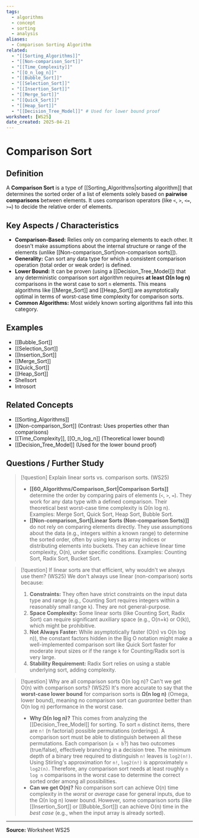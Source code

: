 ```yaml
---
tags:
  - algorithms
  - concept
  - sorting
  - analysis
aliases:
  - Comparison Sorting Algorithm
related:
  - "[[Sorting_Algorithms]]"
  - "[[Non-comparison_Sort]]"
  - "[[Time_Complexity]]"
  - "[[O_n_log_n]]"
  - "[[Bubble_Sort]]"
  - "[[Selection_Sort]]"
  - "[[Insertion_Sort]]"
  - "[[Merge_Sort]]"
  - "[[Quick_Sort]]"
  - "[[Heap_Sort]]"
  - "[[Decision_Tree_Model]]" # Used for lower bound proof
worksheet: [WS25]
date_created: 2025-04-21
---
```

# Comparison Sort

## Definition

A **Comparison Sort** is a type of [[Sorting_Algorithms|sorting algorithm]] that determines the sorted order of a list of elements solely based on **pairwise comparisons** between elements. It uses comparison operators (like `<`, `>`, `<=`, `>=`) to decide the relative order of elements.

## Key Aspects / Characteristics

- **Comparison-Based:** Relies only on comparing elements to each other. It doesn't make assumptions about the internal structure or range of the elements (unlike [[Non-comparison_Sort|non-comparison sorts]]).
- **Generality:** Can sort any data type for which a consistent comparison operation (total order or weak order) is defined.
- **Lower Bound:** It can be proven (using a [[Decision_Tree_Model]]) that any deterministic comparison sort algorithm requires **at least Ω(n log n)** comparisons in the worst case to sort `n` elements. This means algorithms like [[Merge_Sort]] and [[Heap_Sort]] are asymptotically optimal in terms of worst-case time complexity for comparison sorts.
- **Common Algorithms:** Most widely known sorting algorithms fall into this category.

## Examples

- [[Bubble_Sort]]
- [[Selection_Sort]]
- [[Insertion_Sort]]
- [[Merge_Sort]]
- [[Quick_Sort]]
- [[Heap_Sort]]
- Shellsort
- Introsort

## Related Concepts
- [[Sorting_Algorithms]]
- [[Non-comparison_Sort]] (Contrast: Uses properties other than comparisons)
- [[Time_Complexity]], [[O_n_log_n]] (Theoretical lower bound)
- [[Decision_Tree_Model]] (Used for the lower bound proof)

## Questions / Further Study
>[!question] Explain linear sorts vs. comparison sorts. (WS25)
> - **[[60_Algorithms/Comparison_Sort|Comparison Sorts]]** determine the order by comparing pairs of elements (`<`, `>`, `=`). They work for any data type with a defined comparison. Their theoretical best worst-case time complexity is Ω(n log n). Examples: Merge Sort, Quick Sort, Heap Sort, Bubble Sort.
> - **[[Non-comparison_Sort|Linear Sorts (Non-comparison Sorts)]]** do not rely on comparing elements directly. They use assumptions about the data (e.g., integers within a known range) to determine the sorted order, often by using keys as array indices or distributing elements into buckets. They can achieve linear time complexity, O(n), under specific conditions. Examples: Counting Sort, Radix Sort, Bucket Sort.

>[!question] If linear sorts are that efficient, why wouldn't we always use them? (WS25)
> We don't always use linear (non-comparison) sorts because:
> 1.  **Constraints:** They often have strict constraints on the input data type and range (e.g., Counting Sort requires integers within a reasonably small range `k`). They are not general-purpose.
> 2.  **Space Complexity:** Some linear sorts (like Counting Sort, Radix Sort) can require significant auxiliary space (e.g., O(n+k) or O(k)), which might be prohibitive.
> 3.  **Not Always Faster:** While asymptotically faster (O(n) vs O(n log n)), the constant factors hidden in the Big O notation might make a well-implemented comparison sort like Quick Sort faster for moderate input sizes or if the range `k` for Counting/Radix sort is very large.
> 4.  **Stability Requirement:** Radix Sort relies on using a stable underlying sort, adding complexity.

>[!question] Why are all comparison sorts O(n log n)? Can't we get O(n) with comparison sorts? (WS25)
> It's more accurate to say that the **worst-case lower bound** for comparison sorts is **Ω(n log n)** (Omega, lower bound), meaning no comparison sort can *guarantee* better than O(n log n) performance in the worst case.
> - **Why Ω(n log n)?** This comes from analyzing the [[Decision_Tree_Model]] for sorting. To sort `n` distinct items, there are `n!` (n factorial) possible permutations (orderings). A comparison sort must be able to distinguish between all these permutations. Each comparison (`a < b`?) has two outcomes (true/false), effectively branching in a decision tree. The minimum depth of a binary tree required to distinguish `n!` leaves is `log2(n!)`. Using Stirling's approximation for `n!`, `log2(n!)` is approximately `n log2(n)`. Therefore, any comparison sort needs at least roughly `n log n` comparisons in the worst case to determine the correct sorted order among all possibilities.
> - **Can we get O(n)?** No comparison sort can achieve O(n) time complexity in the *worst* or *average* case for general inputs, due to the Ω(n log n) lower bound. However, some comparison sorts (like [[Insertion_Sort]] or [[Bubble_Sort]]) can achieve O(n) time in the *best case* (e.g., when the input array is already sorted).

---
**Source:** Worksheet WS25